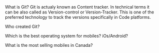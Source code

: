 What is Git?
Git is actualy known as Content tracker. In technical terms it can be also called as Version-control or Version-Tracker. This is one of the preferred technology to track the versions specifically in Code platforms.

Who created Git?

Which is the best operating system for mobiles? iOs/Android?

What is the most selling mobiles in Canada?

